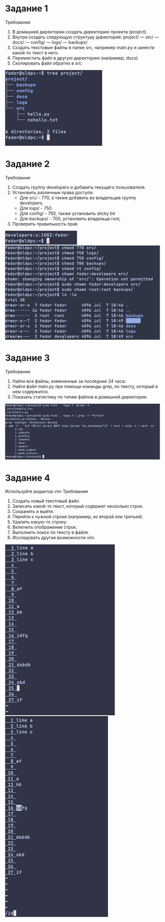# Задание 1 
Требования
1. В домашней директории создать директорию проекта (project) 
2. Внутри создать следующую структуру директорий: 
   project/ 
   — src/ 
   — docs/
   — config/ 
   — logs/ 
   — backups/
3. Создать текстовые файлы в папке src, например main.pу и занести какой-то текст в него. 
4. Переместить файл в другую директорию (например, docs).
5. Скопировать файл обратно в src:

![CleanShot 2025-07-07 at 18.52.56.png](CleanShot%202025-07-07%20at%2018.52.56.png)
# Задание 2
Требования
1. Создать группу developers и добавить текущего пользователя.
2. Установить различные права доступа:
	- Для src/ - 770, а также добавить во владельцев группу developers.
	- Для logs/ - 750.
	- Для config/ - 750, также установить sticky bit 
	- Для backups/ - 700, установить владельца root,
3. Проверить правильность прав

![CleanShot 2025-07-07 at 18.58.38.png](CleanShot%202025-07-07%20at%2018.58.38.png)
![CleanShot 2025-07-07 at 19.03.30.png](CleanShot%202025-07-07%20at%2019.03.30.png)
# Задание 3 
Требования
1. Найти все файлы, измененные за последние 24 часа:
2. Найти файл main.pу при помощи команды grep, по тексту, который в нем содержится.
3. Показать статистику по типам файлов в домашней директории.

![CleanShot 2025-07-07 at 19.25.05.png](CleanShot%202025-07-07%20at%2019.25.05.png)
# Задание 4
Используйте редактор vim 
Требования
1. Создать новый текстовый файл.
2. Записать какой-то текст, который содержит несколько строк.
3. Сохранить и выйти.
4. Перейти к нужной строке (например, ко второй или третьей).
5. Удалить какую-то строку.
6. Включить отображение строк.
7. Выполнить поиск по тексту в файле.
8. Исследовать другие возможности vim.

![CleanShot 2025-07-07 at 19.37.43.png](CleanShot%202025-07-07%20at%2019.37.43.png)
![CleanShot 2025-07-07 at 19.38.38.png](CleanShot%202025-07-07%20at%2019.38.38.png)
